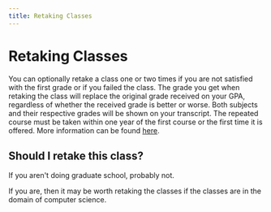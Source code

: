 ```yaml
---
title: Retaking Classes
---
```


# Retaking Classes 

You can optionally retake a class one or two times if you are not satisfied with the first grade or if you failed the class. The grade you get when retaking the class will replace the original grade received on your GPA, regardless of whether the received grade is better or worse. Both subjects and their respective grades will be shown on your transcript. The repeated course must be taken within one year of the first course or the first time it is offered. More information can be found [here](https://engineering.nyu.edu/academics/support-services/registration/registration-policies). 

## Should I retake this class?
 
If you aren't doing graduate school, probably not.

If you are, then it may be worth retaking the classes if the classes are in the domain of computer science. 